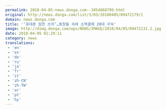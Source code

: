 ```yaml
---
permalink: 2018-04-05-news.donga.com--1054868799.html
original: http://news.donga.com/list/3/03/20180405/89472179/1
domain: news.donga.com
title: '‘휴대폰 잠깐 쓰자’…동창들 속여 소액결제 20대 구속'
image: http://dimg.donga.com/wps/NEWS/IMAGE/2018/04/05/89472131.2.jpg
date: 2018-04-05 02:29:11
category: news
translations: 
 - 'en'
 - 'es'
 - 'de'
 - 'ru'
 - 'ja'
 - 'fr'
 - 'it'
 - 'zh-CN'
 - 'zh-TW'
 - 'ar'
 - 'pt'
 - 'hy'
---
```


